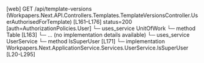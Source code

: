 [web] GET /api/template-versions  (Workpapers.Next.API.Controllers.Templates.TemplateVersionsController.UserAuthorisedForTemplate)  [L161–L176] status=200 [auth=AuthorizationPolicies.User]
  └─ uses_service UnitOfWork
    └─ method Table [L163]
      └─ ... (no implementation details available)
  └─ uses_service UserService
    └─ method IsSuperUser [L171]
      └─ implementation Workpapers.Next.ApplicationService.Services.UserService.IsSuperUser [L20-L295]

